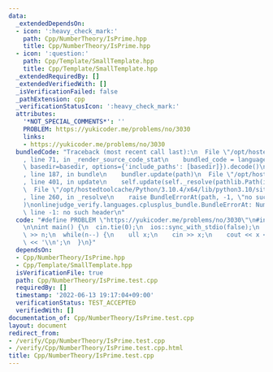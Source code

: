 ```yaml
---
data:
  _extendedDependsOn:
  - icon: ':heavy_check_mark:'
    path: Cpp/NumberTheory/IsPrime.hpp
    title: Cpp/NumberTheory/IsPrime.hpp
  - icon: ':question:'
    path: Cpp/Template/SmallTemplate.hpp
    title: Cpp/Template/SmallTemplate.hpp
  _extendedRequiredBy: []
  _extendedVerifiedWith: []
  _isVerificationFailed: false
  _pathExtension: cpp
  _verificationStatusIcon: ':heavy_check_mark:'
  attributes:
    '*NOT_SPECIAL_COMMENTS*': ''
    PROBLEM: https://yukicoder.me/problems/no/3030
    links:
    - https://yukicoder.me/problems/no/3030
  bundledCode: "Traceback (most recent call last):\n  File \"/opt/hostedtoolcache/Python/3.10.4/x64/lib/python3.10/site-packages/onlinejudge_verify/documentation/build.py\"\
    , line 71, in _render_source_code_stat\n    bundled_code = language.bundle(stat.path,\
    \ basedir=basedir, options={'include_paths': [basedir]}).decode()\n  File \"/opt/hostedtoolcache/Python/3.10.4/x64/lib/python3.10/site-packages/onlinejudge_verify/languages/cplusplus.py\"\
    , line 187, in bundle\n    bundler.update(path)\n  File \"/opt/hostedtoolcache/Python/3.10.4/x64/lib/python3.10/site-packages/onlinejudge_verify/languages/cplusplus_bundle.py\"\
    , line 401, in update\n    self.update(self._resolve(pathlib.Path(included), included_from=path))\n\
    \  File \"/opt/hostedtoolcache/Python/3.10.4/x64/lib/python3.10/site-packages/onlinejudge_verify/languages/cplusplus_bundle.py\"\
    , line 260, in _resolve\n    raise BundleErrorAt(path, -1, \"no such header\"\
    )\nonlinejudge_verify.languages.cplusplus_bundle.BundleErrorAt: NumberTheory/IsPrime.hpp:\
    \ line -1: no such header\n"
  code: "#define PROBLEM \"https://yukicoder.me/problems/no/3030\"\n#include \"NumberTheory/IsPrime.hpp\"\
    \n\nint main() {\n  cin.tie(0);\n  ios::sync_with_stdio(false);\n  int n;\n  cin\
    \ >> n;\n  while(n--) {\n    ull x;\n    cin >> x;\n    cout << x << ' ' << isPrime(x)\
    \ << '\\n';\n  }\n}"
  dependsOn:
  - Cpp/NumberTheory/IsPrime.hpp
  - Cpp/Template/SmallTemplate.hpp
  isVerificationFile: true
  path: Cpp/NumberTheory/IsPrime.test.cpp
  requiredBy: []
  timestamp: '2022-06-13 19:17:04+09:00'
  verificationStatus: TEST_ACCEPTED
  verifiedWith: []
documentation_of: Cpp/NumberTheory/IsPrime.test.cpp
layout: document
redirect_from:
- /verify/Cpp/NumberTheory/IsPrime.test.cpp
- /verify/Cpp/NumberTheory/IsPrime.test.cpp.html
title: Cpp/NumberTheory/IsPrime.test.cpp
---
```


